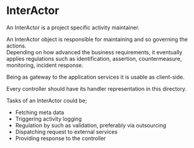 # InterActor

An InterActor is a project specific activity maintainer.  

An InterActor object is responsible for maintaining and so governing the actions.  
Depending on how advanced the business requirements, 
it eventually applies regulations such as identification, assertion, 
countermeasure, monitoring, incident response.   

Being as gateway to the application services it is usable as client-side.

Every controller should have its handler representation in this directory.

Tasks of an InterActor could be;
+ Fetching meta data
+ Triggering activity logging
+ Regulation by such as validation, preferably via outsourcing
+ Dispatching request to external services
+ Providing response to the controller



